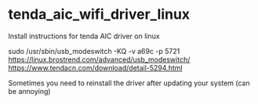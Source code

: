 # tenda_aic_wifi_driver_linux
Install instructions for tenda AIC driver on linux


sudo /usr/sbin/usb_modeswitch -KQ -v a69c -p 5721  
https://linux.brostrend.com/advanced/usb_modeswitch/  
https://www.tendacn.com/download/detail-5294.html  

Sometimes you need to reinstall the driver after updating your system (can be annoying)
